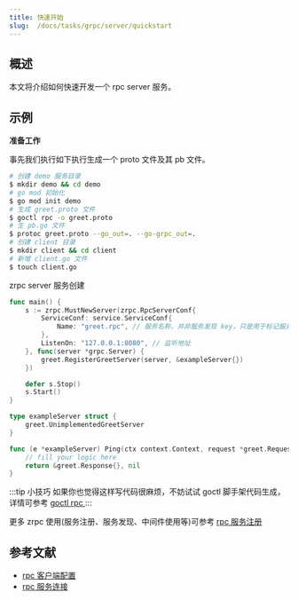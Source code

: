 ```yaml
---
title: 快速开始
slug:  /docs/tasks/grpc/server/quickstart
---
```


## 概述

本文将介绍如何快速开发一个 rpc server 服务。

## 示例

**准备工作**

事先我们执行如下执行生成一个 proto 文件及其 pb 文件。

```bash
# 创建 demo 服务目录
$ mkdir demo && cd demo
# go mod 初始化
$ go mod init demo
# 生成 greet.proto 文件
$ goctl rpc -o greet.proto
# 生 pb.go 文件
$ protoc greet.proto --go_out=. --go-grpc_out=.
# 创建 client 目录
$ mkdir client && cd client
# 新增 client.go 文件
$ touch client.go
```

zrpc server 服务创建

```go
func main() {
	s := zrpc.MustNewServer(zrpc.RpcServerConf{
		ServiceConf: service.ServiceConf{
			Name: "greet.rpc", // 服务名称，并非服务发现 key，只是用于标记服务
		},
		ListenOn: "127.0.0.1:8080", // 监听地址
	}, func(server *grpc.Server) {
		greet.RegisterGreetServer(server, &exampleServer{})
	})

	defer s.Stop()
	s.Start()
}

type exampleServer struct {
	greet.UnimplementedGreetServer
}

func (e *exampleServer) Ping(ctx context.Context, request *greet.Request) (*greet.Response, error) {
	// fill your logic here
	return &greet.Response{}, nil
}
```

:::tip 小技巧
如果你也觉得这样写代码很麻烦，不妨试试 goctl 脚手架代码生成，详情可参考 <a href="/docs/tutorials/cli/rpc" target="_blank"> goctl rpc </a>
:::

更多 zrpc 使用(服务注册、服务发现、中间件使用等)可参考 <a href="/docs/tutorials/grpc/server/register" target="_blank"> rpc 服务注册 </a>

## 参考文献

- <a href="/docs/tutorials/grpc/client/configuration" target="_blank"> rpc 客户端配置 </a>
- <a href="/docs/tutorials/grpc/client/conn" target="_blank"> rpc 服务连接 </a>